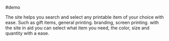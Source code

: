 #demo

The site helps you search and select any printable item of your choice with ease. Such as gift items, general printing. branding, screen printing.
with the site in aid you can select what item you need, the color, size and quantity with a ease.
